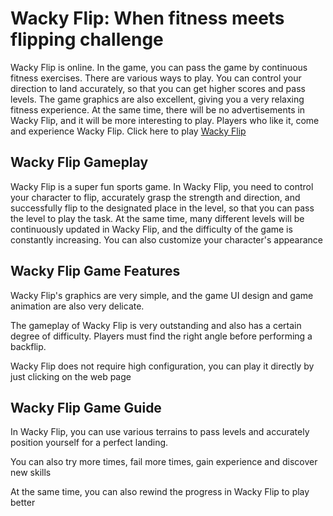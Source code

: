 # Wacky Flip: When fitness meets flipping challenge

Wacky Flip is online. In the game, you can pass the game by continuous fitness exercises. There are various ways to play. You can control your direction to land accurately, so that you can get higher scores and pass levels. The game graphics are also excellent, giving you a very relaxing fitness experience. At the same time, there will be no advertisements in Wacky Flip, and it will be more interesting to play. Players who like it, come and experience Wacky Flip.
Click here to play    <a href="https://playpharos.com/game/wacky-flip">Wacky Flip</a>
## Wacky Flip Gameplay

Wacky Flip is a super fun sports game. In Wacky Flip, you need to control your character to flip, accurately grasp the strength and direction, and successfully flip to the designated place in the level, so that you can pass the level to play the task. At the same time, many different levels will be continuously updated in Wacky Flip, and the difficulty of the game is constantly increasing. You can also customize your character's appearance

## Wacky Flip Game Features

Wacky Flip's graphics are very simple, and the game UI design and game animation are also very delicate.

The gameplay of Wacky Flip is very outstanding and also has a certain degree of difficulty. Players must find the right angle before performing a backflip.

Wacky Flip does not require high configuration, you can play it directly by just clicking on the web page

## Wacky Flip Game Guide

In Wacky Flip, you can use various terrains to pass levels and accurately position yourself for a perfect landing.

You can also try more times, fail more times, gain experience and discover new skills

At the same time, you can also rewind the progress in Wacky Flip to play better
